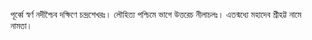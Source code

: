 পূর্ব্বে স্বর্ণ নদীশ্চৈব দক্ষিণে চন্দ্রশেখরঃ।
লৌহিত্য পশ্চিমে ভাগে উত্তরেচ নীলাচলঃ।
এতন্মধ্যে মহাদেব শ্রীহট্ট নামে নামতা।